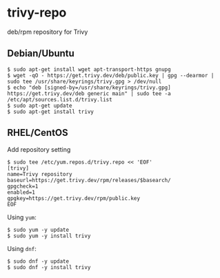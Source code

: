 # trivy-repo
deb/rpm repository for Trivy

## Debian/Ubuntu

```
$ sudo apt-get install wget apt-transport-https gnupg
$ wget -qO - https://get.trivy.dev/deb/public.key | gpg --dearmor | sudo tee /usr/share/keyrings/trivy.gpg > /dev/null
$ echo "deb [signed-by=/usr/share/keyrings/trivy.gpg] https://get.trivy.dev/deb generic main" | sudo tee -a /etc/apt/sources.list.d/trivy.list
$ sudo apt-get update
$ sudo apt-get install trivy
```

## RHEL/CentOS

Add repository setting

```
$ sudo tee /etc/yum.repos.d/trivy.repo << 'EOF'
[trivy]
name=Trivy repository
baseurl=https://get.trivy.dev/rpm/releases/$basearch/
gpgcheck=1
enabled=1
gpgkey=https://get.trivy.dev/rpm/public.key
EOF
```
Using `yum`:
```
$ sudo yum -y update
$ sudo yum -y install trivy
```
Using `dnf`:
```
$ sudo dnf -y update
$ sudo dnf -y install trivy
```
